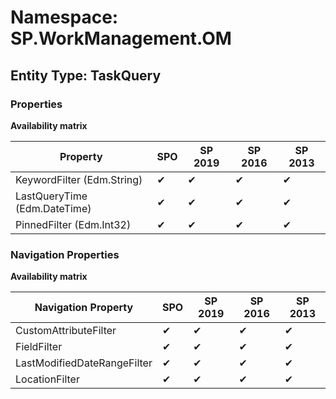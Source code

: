 # Namespace: SP.WorkManagement.OM

## Entity Type: TaskQuery

### Properties

**Availability matrix**

Property | SPO | SP 2019 | SP 2016 | SP 2013
----------|-----|---------|---------|--------
KeywordFilter (Edm.String) | ✔ | ✔ | ✔ | ✔
LastQueryTime (Edm.DateTime) | ✔ | ✔ | ✔ | ✔
PinnedFilter (Edm.Int32) | ✔ | ✔ | ✔ | ✔

### Navigation Properties

**Availability matrix**

Navigation Property | SPO | SP 2019 | SP 2016 | SP 2013
----------|-----|---------|---------|--------
CustomAttributeFilter | ✔ | ✔ | ✔ | ✔
FieldFilter | ✔ | ✔ | ✔ | ✔
LastModifiedDateRangeFilter | ✔ | ✔ | ✔ | ✔
LocationFilter | ✔ | ✔ | ✔ | ✔

